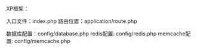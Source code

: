 XP框架：

入口文件：index.php
路由位置：application/route.php

数据库配置：config/database.php
redis配置: config/redis.php
memcache配置: config/memcache.php

